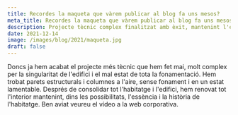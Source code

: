 ```yaml
---
title: Recordes la maqueta que vàrem publicar al blog fa uns mesos?
meta_title: Recordes la maqueta que vàrem publicar al blog fa uns mesos?
description: Projecte tècnic complex finalitzat amb èxit, mantenint l'essència de l'habitatge.
date: 2021-12-14
image: /images/blog/2021/maqueta.jpg
draft: false
---
```


Doncs ja hem acabat el projecte més tècnic que hem fet mai, molt complex per la singularitat de l'edifici i el mal estat de tota la fonamentació. Hem trobat parets estructurals i columnes a l'aire, sense fonament i en un estat lamentable. Després de consolidar tot l'habitatge i l'edifici, hem renovat tot l'interior mantenint, dins les possibilitats, l'essència i la història de l'habitatge. Ben aviat veureu el vídeo a la web corporativa.
